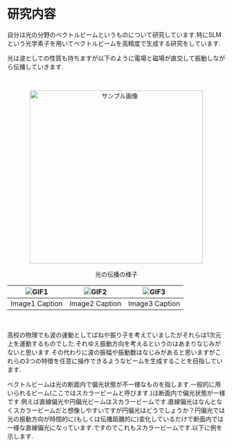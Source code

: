 # 研究内容

自分は光の分野のベクトルビームというものについて研究しています.特にSLMという光学素子を用いてベクトルビームを高精度で生成する研究をしています.

光は波としての性質も持ちますが以下のように電場と磁場が直交して振動しながら伝播していきます.

</br>

<p align="center">
<img src="https://github.com/sk0ik/Vector_Beam/blob/main/GIF/EMwave-ezgif.com-crop.gif" alt="サンプル画像" width="400">
</p>

<p align="center">
光の伝播の様子
</p>

| ![GIF1]([url1](https://github.com/sk0ik/Vector_Beam/blob/main/x_pol_normal-ezgif.com-crop.gif)) | ![GIF2]([url2](https://github.com/sk0ik/Vector_Beam/blob/main/GIF/x_pol_amp1-ezgif.com-crop.gif)) | ![GIF3]([url3](https://github.com/sk0ik/Vector_Beam/blob/main/GIF/x_pol_amp1-ezgif.com-crop.gif)) |
|:---:|:---:|:---:|
| Image1 Caption | Image2 Caption | Image3 Caption |


</br>

高校の物理でも波の運動としてばねや振り子を考えていましたがそれらは1次元上を運動するものでした.それゆえ振動方向を考えるというのはあまりなじみがないと思います.その代わりに波の振幅や振動数はなじみがあると思いますがこれらの3つの特徴を任意に操作できるようなビームを生成することを目指しています.



ベクトルビームは光の断面内で偏光状態が不一様なものを指します.一般的に用いられるビーム(ここではスカラービームと呼びます.)は断面内で偏光状態が一様です.例えば直線偏光や円偏光ビームはスカラービームです.直線偏光はなんとなくスカラービームだと想像しやすいですが円偏光はどうでしょうか？円偏光では光の振動方向が時間的に(もしくは伝播距離的に)変化しているだけで断面内では一様な直線偏光になっています.ですのでこれもスカラービームです.以下に例を示します.

<!-- <p align="center">
<img src="https://github.com/sk0ik/Vector_Beam/blob/main/Gif/x_linear_polarization.png" alt="サンプル画像" width="300">
</p> -->
